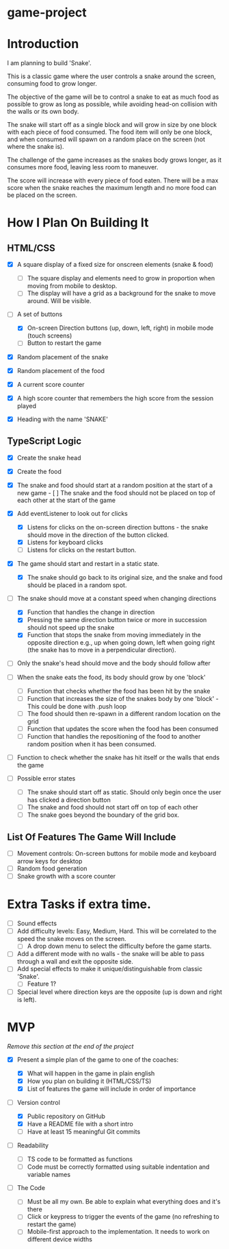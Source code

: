 # game-project

# Introduction

I am planning to build 'Snake'.

This is a classic game where the user controls a snake around the screen, consuming food to grow longer.

The objective of the game will be to control a snake to eat as much food as possible to grow as long as possible, while avoiding head-on collision with the walls or its own body.

The snake will start off as a single block and will grow in size by one block with each piece of food consumed. The food item will only be one block, and when consumed will spawn on a random place on the screen (not where the snake is).

The challenge of the game increases as the snakes body grows longer, as it consumes more food, leaving less room to maneuver.

The score will increase with every piece of food eaten. There will be a max score when the snake reaches the maximum length and no more food can be placed on the screen.

# How I Plan On Building It

## HTML/CSS

-   [x] A square display of a fixed size for onscreen elements (snake & food)

    -   [ ] The square display and elements need to grow in proportion when moving from mobile to desktop.
    -   [ ] The display will have a grid as a background for the snake to move around. Will be visible.

-   [ ] A set of buttons

    -   [x] On-screen Direction buttons (up, down, left, right) in mobile mode (touch screens)
    -   [ ] Button to restart the game

-   [x] Random placement of the snake
-   [x] Random placement of the food
-   [x] A current score counter
-   [x] A high score counter that remembers the high score from the session played
-   [x] Heading with the name 'SNAKE'

## TypeScript Logic

-   [x] Create the snake head
-   [x] Create the food
-   [x] The snake and food should start at a random position at the start of a new game - [ ] The snake and the food should not be placed on top of each other at the start of the game

    <!-- an array of 900 values [x,y] coord -->
    <!-- food - save (x,y) for that value -->
    <!-- head -> check that random [x, y] is !== to food[x, y] if === then generate random one more time (for loop until not equal) -->

-   [x] Add eventListener to look out for clicks

    -   [x] Listens for clicks on the on-screen direction buttons - the snake should move in the direction of the button clicked.
        <!-- Snake is 3 block long [[1, 2], [1, 3], [1, 4]] Moving down  [[1, 3], [1, 4], [1, 5]]-->
        <!-- Handle special logic when at the edges of the board -->
    -   [x] Listens for keyboard clicks
    -   [ ] Listens for clicks on the restart button.

-   [x] The game should start and restart in a static state.
    -   [x] The snake should go back to its original size, and the snake and food should be placed in a random spot.
-   [ ] The snake should move at a constant speed when changing directions
    -   [x] Function that handles the change in direction
    -   [x] Pressing the same direction button twice or more in succession should not speed up the snake
    -   [x] Function that stops the snake from moving immediately in the opposite direction e.g., up when going down, left when going right (the snake has to move in a perpendicular direction).
-   [ ] Only the snake's head should move and the body should follow after
-   [ ] When the snake eats the food, its body should grow by one 'block'

    -   [ ] Function that checks whether the food has been hit by the snake
    -   [ ] Function that increases the size of the snakes body by one 'block' - This could be done with .push loop
    -   [ ] The food should then re-spawn in a different random location on the grid
    -   [ ] Function that updates the score when the food has been consumed
    -   [ ] Function that handles the repositioning of the food to another random position when it has been consumed.

-   [ ] Function to check whether the snake has hit itself or the walls that ends the game

-   [ ] Possible error states
    -   [ ] The snake should start off as static. Should only begin once the user has clicked a direction button
    -   [ ] The snake and food should not start off on top of each other
    -   [ ] The snake goes beyond the boundary of the grid box.

## List Of Features The Game Will Include

-   [ ] Movement controls: On-screen buttons for mobile mode and keyboard arrow keys for desktop
-   [ ] Random food generation
-   [ ] Snake growth with a score counter

# Extra Tasks if extra time.

-   [ ] Sound effects
-   [ ] Add difficulty levels: Easy, Medium, Hard. This will be correlated to the speed the snake moves on the screen.
    -   [ ] A drop down menu to select the difficulty before the game starts.
-   [ ] Add a different mode with no walls - the snake will be able to pass through a wall and exit the opposite side.
-   [ ] Add special effects to make it unique/distinguishable from classic 'Snake'.
    -   [ ] Feature 1?
-   [ ] Special level where direction keys are the opposite (up is down and right is left).

# MVP

_Remove this section at the end of the project_

-   [x] Present a simple plan of the game to one of the coaches:

    -   [x] What will happen in the game in plain english
    -   [x] How you plan on building it (HTML/CSS/TS)
    -   [x] List of features the game will include in order of importance

-   [ ] Version control

    -   [x] Public repository on GitHub
    -   [x] Have a README file with a short intro
    -   [ ] Have at least 15 meaningful Git commits

-   [ ] Readability

    -   [ ] TS code to be formatted as functions
    -   [ ] Code must be correctly formatted using suitable indentation and variable names

-   [ ] The Code
    -   [ ] Must be all my own. Be able to explain what everything does and it's there
    -   [ ] Click or keypress to trigger the events of the game (no refreshing to restart the game)
    -   [ ] Mobile-first approach to the implementation. It needs to work on different device widths
